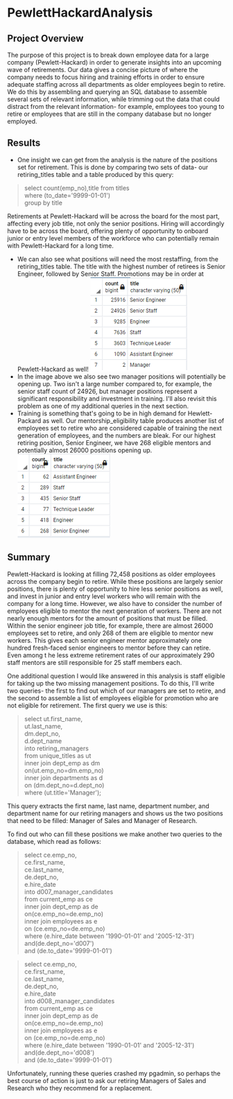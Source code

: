 # PewlettHackardAnalysis
 ## Project Overview
 The purpose of this project is to break down employee data for a large company (Pewlett-Hackard) in order to generate insights into an upcoming wave of retirements. Our data gives a concise picture of where the company needs to focus hiring and training efforts in order to ensure adequate staffing across all departments as older employees begin to retire.
 We do this by assembling and querying an SQL database to assemble several sets of relevant information, while trimming out the data that could distract from the relevant information- for example, employees too young to retire or employees that are still in the company database but no longer employed.
 ## Results
 - One insight we can get from the analysis is the nature of the positions set for retirement. This is done by comparing two sets of data- our retiring_titles table and a table produced by this query:
 >select count(emp_no),title from titles  
 where (to_date='9999-01-01')  
 group by title  
 
 Retirements at Pewlett-Hackard will be across the board for the most part, affecting every job title, not only the senior positions. Hiring will accordingly have to be across the board, offering plenty of opportunity to onboard junior or entry level members of the workforce who can potentially remain with Pewlett-Hackard for a long time.
 - We can also see what positions will need the most restaffing, from the retiring_titles table. The title with the highest number of retirees is Senior Engineer, followed by Senior Staff. Promotions may be in order at Pewlett-Hackard as well! ![](/Images/readme1.png)
 - In the image above we also see two manager positions will potentially be opening up. Two isn't a large number compared to, for example, the senior staff count of 24926, but manager positions represent a significant responsibility and investment in training. I'll also revisit this problem as one of my additional queries in the next section.
 - Training is something that's going to be in high demand for Hewlett-Packard as well. Our mentorship_eligibility table produces another list of employees set to retire who are considered capable of training the next generation of employees, and the numbers are bleak. For our highest retiring position, Senior Engineer, we have 268 eligible mentors and potentially almost 26000 positions opening up.![](/Images/readme2.png)
 ## Summary
 Pewlett-Hackard is looking at filling 72,458 positions as older employees across the company begin to retire. While these positions are largely senior positions, there is plenty of opportunity to hire less senior positions as well, and invest in junior and entry level workers who will remain with the company for a long time.
 However, we also have to consider the number of employees eligible to mentor the next generation of workers. There are not nearly enough mentors for the amount of positions that must be filled. Within the senior engineer job title, for example, there are almost 26000 employees set to retire, and only 268 of them are eligible to mentor new workers. This gives each senior engineer mentor approximately one hundred fresh-faced senior engineers to mentor before they can retire. Even among t he less extreme retirement rates of our approximately 290 staff mentors are still responsible for 25 staff members each. 
 
 One additional question I would like answered in this analysis is staff eligible for taking up the two missing management positions. To do this, I'll write two queries- the first to find out which of our managers are set to retire, and the second to assemble a list of employees eligible for promotion who are not eligible for retirement.
 The first query we use is this:
 >select ut.first_name,  
 ut.last_name,  
 dm.dept_no,  
 d.dept_name  
 into retiring_managers  
 from unique_titles as ut  
 inner join dept_emp as dm  
 on(ut.emp_no=dm.emp_no)  
 inner join departments as d  
 on (dm.dept_no=d.dept_no)  
 where (ut.title='Manager');  
 
 This query extracts the first name, last name, department number, and department name for our retiring managers and shows us the two positions that need to be filled: Manager of Sales and Manager of Research.

 To find out who can fill these positions we make another two queries to the database, which read as follows: 
>select ce.emp_no,  
ce.first_name,   
ce.last_name,  
de.dept_no,  
e.hire_date  
into d007_manager_candidates   
from current_emp as ce  
inner join dept_emp as de   
on(ce.emp_no=de.emp_no)  
inner join employees as e  
on (ce.emp_no=de.emp_no)  
where (e.hire_date between '1990-01-01' and '2005-12-31')  
	and(de.dept_no='d007')  
	and (de.to_date='9999-01-01')  

>select ce.emp_no,  
ce.first_name,   
ce.last_name,  
de.dept_no,  
e.hire_date  
into d008_manager_candidates   
from current_emp as ce  
inner join dept_emp as de   
on(ce.emp_no=de.emp_no)  
inner join employees as e  
on (ce.emp_no=de.emp_no)  
where (e.hire_date between '1990-01-01' and '2005-12-31')  
	and(de.dept_no='d008')  
	and (de.to_date='9999-01-01')  

Unfortunately, running these queries crashed my pgadmin, so perhaps the best course of action is just to ask our retiring Managers of Sales and Research who they recommend for a replacement.
